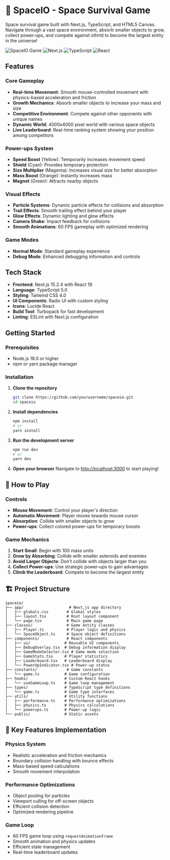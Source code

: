 # 🚀 SpaceIO - Space Survival Game

Space survival game built with Next.js, TypeScript, and HTML5 Canvas. Navigate through a vast space environment, absorb smaller objects to grow, collect power-ups, and compete against othrtd to become the largest entity in the universe!

![SpaceIO Game](https://img.shields.io/badge/Status-Active-brightgreen)
![Next.js](https://img.shields.io/badge/Next.js-15.2.4-black)
![TypeScript](https://img.shields.io/badge/TypeScript-5.0-blue)
![React](https://img.shields.io/badge/React-19.0.0-blue)

## Features

### Core Gameplay
- **Real-time Movement**: Smooth mouse-controlled movement with physics-based acceleration and friction
- **Growth Mechanics**: Absorb smaller objects to increase your mass and size
- **Competitive Environment**: Compete against other opponents with unique names
- **Dynamic World**: 4000x4000 pixel world with various space objects
- **Live Leaderboard**: Real-time ranking system showing your position among competitors

### Power-ups System
- **Speed Boost** (Yellow): Temporarily increases movement speed
- **Shield** (Cyan): Provides temporary protection
- **Size Multiplier** (Magenta): Increases visual size for better absorption
- **Mass Boost** (Orange): Instantly increases mass
- **Magnet** (Green): Attracts nearby objects

### Visual Effects
- **Particle Systems**: Dynamic particle effects for collisions and absorption
- **Trail Effects**: Smooth trailing effect behind your player
- **Glow Effects**: Dynamic lighting and glow effects
- **Camera Shake**: Impact feedback for collisions
- **Smooth Animations**: 60 FPS gameplay with optimized rendering

### Game Modes
- **Normal Mode**: Standard gameplay experience
- **Debug Mode**: Enhanced debugging information and controls

## Tech Stack

- **Frontend**: Next.js 15.2.4 with React 19
- **Language**: TypeScript 5.0
- **Styling**: Tailwind CSS 4.0
- **UI Components**: Radix UI with custom styling
- **Icons**: Lucide React
- **Build Tool**: Turbopack for fast development
- **Linting**: ESLint with Next.js configuration

## Getting Started

### Prerequisites
- Node.js 18.0 or higher
- npm or yarn package manager

### Installation

1. **Clone the repository**
   ```bash
   git clone https://github.com/yourusername/spaceio.git
   cd spaceio
   ```

2. **Install dependencies**
   ```bash
   npm install
   # or
   yarn install
   ```

3. **Run the development server**
   ```bash
   npm run dev
   # or
   yarn dev
   ```

4. **Open your browser**
   Navigate to [http://localhost:3000](http://localhost:3000) to start playing!

## 🎯 How to Play

### Controls
- **Mouse Movement**: Control your player's direction
- **Automatic Movement**: Player moves towards mouse cursor
- **Absorption**: Collide with smaller objects to grow
- **Power-ups**: Collect colored power-ups for temporary boosts

### Game Mechanics
1. **Start Small**: Begin with 100 mass units
2. **Grow by Absorbing**: Collide with smaller asteroids and enemies
3. **Avoid Larger Objects**: Don't collide with objects larger than you
4. **Collect Power-ups**: Use strategic power-ups to gain advantages
5. **Climb the Leaderboard**: Compete to become the largest entity

## 🏗️ Project Structure

```
spaceio/
├── app/                    # Next.js app directory
│   ├── globals.css        # Global styles
│   ├── layout.tsx         # Root layout component
│   └── page.tsx           # Main game page
├── classes/               # Game entity classes
│   ├── Player.ts          # Player logic and physics
│   └── SpaceObject.ts     # Space object definitions
├── components/            # React components
│   ├── ui/               # Reusable UI components
│   ├── DebugOverlay.tsx  # Debug information display
│   ├── GameModeSelector.tsx # Game mode selection
│   ├── GameStats.tsx     # Player statistics
│   ├── Leaderboard.tsx   # Leaderboard display
│   └── PowerUpIndicator.tsx # Power-up status
├── constants/             # Game constants
│   └── game.ts           # Game configuration
├── hooks/                # Custom React hooks
│   └── useGameLoop.ts    # Game loop management
├── types/                # TypeScript type definitions
│   └── game.ts           # Game type interfaces
├── utils/                # Utility functions
│   ├── performance.ts    # Performance optimizations
│   ├── physics.ts        # Physics calculations
│   └── powerups.ts       # Power-up logic
└── public/               # Static assets
```

## 🎨 Key Features Implementation

### Physics System
- Realistic acceleration and friction mechanics
- Boundary collision handling with bounce effects
- Mass-based speed calculations
- Smooth movement interpolation

### Performance Optimizations
- Object pooling for particles
- Viewport culling for off-screen objects
- Efficient collision detection
- Optimized rendering pipeline

### Game Loop
- 60 FPS game loop using `requestAnimationFrame`
- Smooth animation and physics updates
- Efficient state management
- Real-time leaderboard updates

